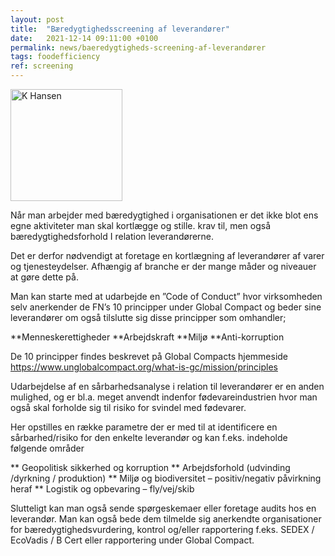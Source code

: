 ```yaml
---
layout: post
title:  "Bæredygtighedsscreening af leverandører"
date:   2021-12-14 09:11:00 +0100
permalink: news/baeredygtigheds-screening-af-leverandører
tags: foodefficiency
ref: screening
---
```

<img width="179" alt="K Hansen" src="https://user-images.githubusercontent.com/75361000/148350931-f8e79508-a43a-4558-9a82-719691bc804c.png">


Når man arbejder med bæredygtighed i organisationen er det ikke blot ens egne aktiviteter man skal kortlægge og stille. krav til, men også bæredygtighedsforhold I relation leverandørerne.

Det er derfor nødvendigt at foretage en kortlægning af leverandører af varer og tjenesteydelser. Afhængig af branche er der mange måder og niveauer at gøre dette på.

Man kan starte med at udarbejde en ”Code of Conduct” hvor virksomheden selv anerkender de FN’s 10 principper under Global Compact og beder sine leverandører om også tilslutte sig disse principper som omhandler;

**Menneskerettigheder
**Arbejdskraft
**Miljø
**Anti-korruption

De 10 principper findes beskrevet på Global Compacts hjemmeside  
https://www.unglobalcompact.org/what-is-gc/mission/principles 

Udarbejdelse af en sårbarhedsanalyse i relation til leverandører er en anden mulighed, og er bl.a. meget anvendt indenfor fødevareindustrien hvor man også skal forholde sig til risiko for svindel med fødevarer. 

Her opstilles en række parametre der er med til at identificere en sårbarhed/risiko for den enkelte leverandør og kan f.eks. indeholde følgende områder 

** Geopolitisk sikkerhed og korruption 
** Arbejdsforhold (udvinding /dyrkning / produktion)
** Miljø og biodiversitet – positiv/negativ påvirkning heraf
** Logistik og opbevaring – fly/vej/skib

Slutteligt kan man også sende spørgeskemaer eller foretage audits hos en leverandør. Man kan også bede dem tilmelde sig anerkendte organisationer for bæredygtighedsvurdering, kontrol og/eller rapportering f.eks. SEDEX / EcoVadis / B Cert eller rapportering under Global Compact.  
